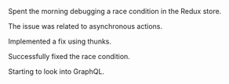 Spent the morning debugging a race condition in the Redux store.

The issue was related to asynchronous actions.

Implemented a fix using thunks.

Successfully fixed the race condition.

Starting to look into GraphQL.